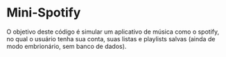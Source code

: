 # Mini-Spotify
O objetivo deste código é simular um aplicativo de música como o spotify, no qual o usuário tenha sua conta, suas listas e playlists salvas (ainda de modo embrionário, sem banco de dados).

